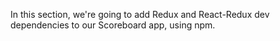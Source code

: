 In this section, we're going to add Redux and React-Redux dev dependencies to our Scoreboard app, using npm.